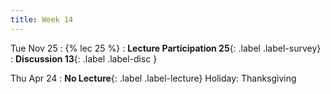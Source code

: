 ```yaml
---
title: Week 14
---
```


Tue Nov 25
: {% lec 25 %}
    <!-- : [Note 24](https://ds100.org/course-notes/pca_1/pca_1.html) -->
: **Lecture Participation 25**{: .label .label-survey} 
: **Discussion 13**{: .label .label-disc }

Thu Apr 24
: **No Lecture**{: .label .label-lecture} Holiday: Thanksgiving